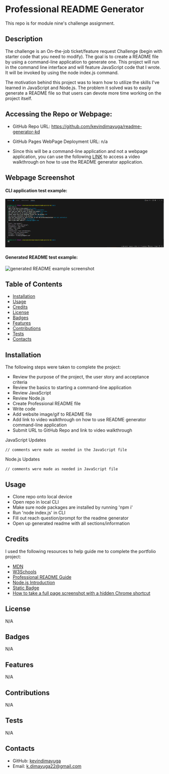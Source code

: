 # Professional README Generator

This repo is for module nine's challenge assignment.


## Description

The challenge is an On-the-job ticket/feature request Challenge (begin with starter code that you need to modify). The goal is to create a README file by using a command-line application to generate one. This project will run in the command line interface and will feature JavaScript code that I wrote. It will be invoked by using the node index.js command.

The motivation behind this project was to learn how to utilize the skills I've learned in JavaScript and Node.js. The problem it solved was to easily generate a README file so that users can devote more time working on the project itself.

## Accessing the Repo or Webpage:

- GitHub Repo URL: https://github.com/kevindimayuga/readme-generator-kd
- GitHub Pages WebPage Deployment URL: n/a

- Since this will be a command-line application and not a webpage application, you can use the following [LINK]() to access a video walkthrough on how to use the README generator application.

## Webpage Screenshot

#### CLI application test example:
![readme generator command line example screenshot](./assets/images/cli-application-test-kd.PNG)

#### Generated README test example:
![generated README example screenshot](./assets/images/kevindimayuga.github.io_weather-dashboard-kd.png)

## Table of Contents

- [Installation](#installation)
- [Usage](#usage)
- [Credits](#credits)
- [License](#license)
- [Badges](#badges)
- [Features](#features)
- [Contributions](#contributions)
- [Tests](#tests)
- [Contacts](#Contacts)

## Installation

The following steps were taken to complete the project:
- Review the purpose of the project, the user story and acceptance criteria
- Review the basics to starting a command-line application
- Review JavaScript
- Review Node.js
- Create Professional README file
- Write code
- Add website image/gif to README file
- Add link to video walkthrough on how to use README generator command-line application
- Submit URL to GitHub Repo and link to video walkthrough

JavaScript Updates
```
// comments were made as needed in the JavaScript file
```

Node.js Updates
```
// comments were made as needed in JavaScript file
```

## Usage

- Clone repo onto local device
- Open repo in local CLI
- Make sure node packages are installed by running 'npm i'
- Run 'node index.js' in CLI
- Fill out reach question/prompt for the readme generator
- Open up generated readme with all sections/information

## Credits

I used the following resources to help guide me to complete the portfolio project:

- [MDN](https://developer.mozilla.org/en-US/)
- [W3Schools](https://www.w3schools.com/)
- [Professional README Guide](https://coding-boot-camp.github.io/full-stack/github/professional-readme-guide)
- [Node.js Introduction](https://www.w3schools.com/nodejs/nodejs_intro.asp)
- [Static Badge](https://shields.io/badges)
- [How to take a full page screenshot with a hidden Chrome shortcut](https://zapier.com/blog/full-page-screenshots-in-chrome/)

## License

N/A

## Badges

N/A

## Features

N/A

## Contributions

N/A

## Tests

N/A

## Contacts

- GitHub: [kevindimayuga](https://github.com/kevindimayuga)
- Email: k.dimayuga22@gmail.com